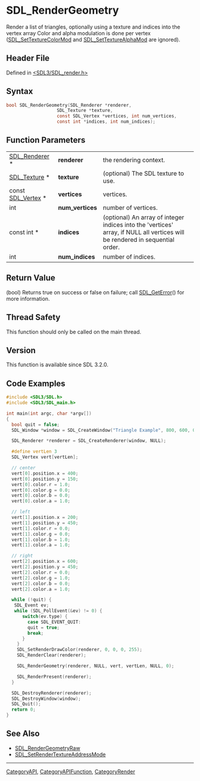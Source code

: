 # SDL_RenderGeometry

Render a list of triangles, optionally using a texture and indices into the vertex array Color and alpha modulation is done per vertex ([SDL_SetTextureColorMod](SDL_SetTextureColorMod) and [SDL_SetTextureAlphaMod](SDL_SetTextureAlphaMod) are ignored).

## Header File

Defined in [<SDL3/SDL_render.h>](https://github.com/libsdl-org/SDL/blob/main/include/SDL3/SDL_render.h)

## Syntax

```c
bool SDL_RenderGeometry(SDL_Renderer *renderer,
                   SDL_Texture *texture,
                   const SDL_Vertex *vertices, int num_vertices,
                   const int *indices, int num_indices);
```

## Function Parameters

|                                  |                  |                                                                                                                              |
| -------------------------------- | ---------------- | ---------------------------------------------------------------------------------------------------------------------------- |
| [SDL_Renderer](SDL_Renderer) *   | **renderer**     | the rendering context.                                                                                                       |
| [SDL_Texture](SDL_Texture) *     | **texture**      | (optional) The SDL texture to use.                                                                                           |
| const [SDL_Vertex](SDL_Vertex) * | **vertices**     | vertices.                                                                                                                    |
| int                              | **num_vertices** | number of vertices.                                                                                                          |
| const int *                      | **indices**      | (optional) An array of integer indices into the 'vertices' array, if NULL all vertices will be rendered in sequential order. |
| int                              | **num_indices**  | number of indices.                                                                                                           |

## Return Value

(bool) Returns true on success or false on failure; call
[SDL_GetError](SDL_GetError)() for more information.

## Thread Safety

This function should only be called on the main thread.

## Version

This function is available since SDL 3.2.0.

## Code Examples

```c
#include <SDL3/SDL.h>
#include <SDL3/SDL_main.h>

int main(int argc, char *argv[])
{
  bool quit = false;
  SDL_Window *window = SDL_CreateWindow("Triangle Example", 800, 600, 0);

  SDL_Renderer *renderer = SDL_CreateRenderer(window, NULL);

  #define vertLen 3
  SDL_Vertex vert[vertLen];

  // center
  vert[0].position.x = 400;
  vert[0].position.y = 150;
  vert[0].color.r = 1.0;
  vert[0].color.g = 0.0;
  vert[0].color.b = 0.0;
  vert[0].color.a = 1.0;

  // left
  vert[1].position.x = 200;
  vert[1].position.y = 450;
  vert[1].color.r = 0.0;
  vert[1].color.g = 0.0;
  vert[1].color.b = 1.0;
  vert[1].color.a = 1.0;

  // right
  vert[2].position.x = 600;
  vert[2].position.y = 450;
  vert[2].color.r = 0.0;
  vert[2].color.g = 1.0;
  vert[2].color.b = 0.0;
  vert[2].color.a = 1.0;

  while (!quit) {
   SDL_Event ev;
   while (SDL_PollEvent(&ev) != 0) {
      switch(ev.type) {
        case SDL_EVENT_QUIT:
        quit = true;
        break;
      }
    }
    SDL_SetRenderDrawColor(renderer, 0, 0, 0, 255);
    SDL_RenderClear(renderer);

    SDL_RenderGeometry(renderer, NULL, vert, vertLen, NULL, 0);

    SDL_RenderPresent(renderer);
  }

  SDL_DestroyRenderer(renderer);
  SDL_DestroyWindow(window);
  SDL_Quit();
  return 0;
}

```

## See Also

- [SDL_RenderGeometryRaw](SDL_RenderGeometryRaw)
- [SDL_SetRenderTextureAddressMode](SDL_SetRenderTextureAddressMode)

----
[CategoryAPI](CategoryAPI), [CategoryAPIFunction](CategoryAPIFunction), [CategoryRender](CategoryRender)

